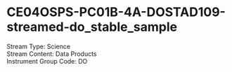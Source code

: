 # CE04OSPS-PC01B-4A-DOSTAD109-streamed-do_stable_sample

Stream Type: Science<br>
Stream Content: Data Products<br>
Instrument Group Code: DO<br>
